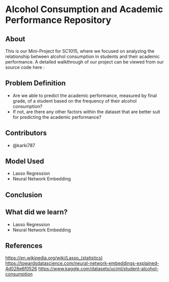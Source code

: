 # Alcohol Consumption and Academic Performance Repository
## About
This is our Mini-Project for SC1015, where we focused on analyzing the relationship between alcohol consumption in students and their academic performance. A detailed walkthrough of our project can be viewed from our source code here :
## Problem Definition
* Are we able to predict the academic performance, measured by final grade, of a student based on the frequency of their alcohol consumption? <br>
* If not, are there any other factors within the dataset that are better suit for predicting the academic performance?
## Contributors
* @karki787
## Model Used
* Lasso Regression
* Neural Network Embedding
## Conclusion

## What did we learn?
* Lasso Regression
* Neural Network Embedding
## References
https://en.wikipedia.org/wiki/Lasso_(statistics)
https://towardsdatascience.com/neural-network-embeddings-explained-4d028e6f0526
https://www.kaggle.com/datasets/uciml/student-alcohol-consumption
